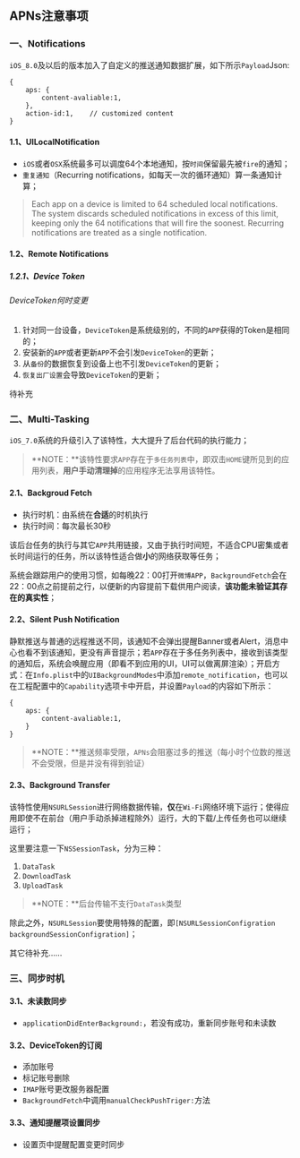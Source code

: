 ## APNs注意事项

### 一、Notifications

`iOS_8.0`及以后的版本加入了自定义的推送通知数据扩展，如下所示`Payload`Json:

```
{
	aps: {
		content-avaliable:1,
	},
	action-id:1,	// customized content
}
```

#### 1.1、UILocalNotification

- `iOS`或者`OSX`系统最多可以调度64个本地通知，按`时间`保留最先被`fire`的通知；
- `重复通知`（Recurring notifications，如每天一次的循环通知）算一条通知计算；

> Each app on a device is limited to 64 scheduled local notifications. The system discards scheduled notifications in excess of this limit, keeping only the 64 notifications that will fire the soonest. Recurring notifications are treated as a single notification.

#### 1.2、Remote Notifications

##### 1.2.1、Device Token

###### DeviceToken何时变更

1. 针对同一台设备，`DeviceToken`是系统级别的，不同的`APP`获得的Token是相同的；
2. 安装新的`APP`或者更新`APP`不会引发`DeviceToken`的更新；
3. 从`备份`的数据恢复到设备上也不引发`DeviceToken`的更新；
4. `恢复出厂设置`会导致`DeviceToken`的更新；

待补充

### 二、Multi-Tasking

`iOS_7.0`系统的升级引入了该特性，大大提升了后台代码的执行能力；

> **NOTE：**该特性要求`APP`存在于`多任务列表`中，即双击`HOME`键所见到的应用列表，**用户手动清理掉**的应用程序无法享用该特性。

#### 2.1、Backgroud Fetch

- 执行时机：由系统在**合适**的时机执行
- 执行时间：每次最长30秒

该后台任务的执行与其它`APP`共用链接，又由于执行时间短，不适合CPU密集或者长时间运行的任务，所以该特性适合做**小**的网络获取等任务；

系统会跟踪用户的使用习惯，如每晚22：00打开`微博APP`，`BackgroundFetch`会在22：00点之前提前之行，以便新的内容提前下载供用户阅读，**该功能未验证其存在的真实性**；

#### 2.2、Silent Push Notification

静默推送与普通的远程推送不同，该通知不会弹出提醒Banner或者Alert，消息中心也看不到该通知，更没有声音提示；若`APP`存在于多任务列表中，接收到该类型的通知后，系统会唤醒应用（即看不到应用的UI，UI可以做离屏渲染）；开启方式：在`Info.plist`中的`UIBackgroundModes`中添加`remote_notification`，也可以在工程配置中的`Capability`选项卡中开启，并设置`Payload`的内容如下所示：

```
{
	aps: {
		content-avaliable:1,
	}
}
```

> **NOTE：**推送频率受限，`APNs`会阻塞过多的推送（每小时个位数的推送不会受限，但是并没有得到验证）

#### 2.3、Background Transfer

该特性使用`NSURLSession`进行网络数据传输，**仅**在`Wi-Fi`网络环境下运行；使得应用即使不在前台（用户手动杀掉进程除外）运行，大的下载/上传任务也可以继续运行；

这里要注意一下`NSSessionTask`，分为三种：

1. `DataTask`
2. `DownloadTask`
3. `UploadTask`

> **NOTE：**后台传输不支行`DataTask`类型

除此之外，`NSURLSession`要使用特殊的配置，即`[NSURLSessionConfigration backgroundSessionConfigration]`；

其它待补充……

### 三、同步时机

#### 3.1、未读数同步

- `applicationDidEnterBackground:`，若没有成功，重新同步账号和未读数

#### 3.2、DeviceToken的订阅

- 添加账号
- 标记账号删除
- `IMAP`账号更改服务器配置
- `BackgroundFetch`中调用`manualCheckPushTriger:`方法

#### 3.3、通知提醒项设置同步

- 设置页中提醒配置变更时同步



